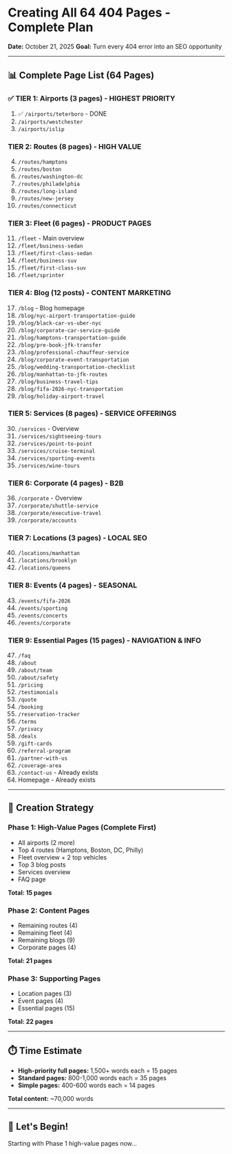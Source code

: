 # Creating All 64 404 Pages - Complete Plan
**Date:** October 21, 2025
**Goal:** Turn every 404 error into an SEO opportunity

---

## 📊 Complete Page List (64 Pages)

### ✅ TIER 1: Airports (3 pages) - HIGHEST PRIORITY
1. ✅ `/airports/teterboro` - DONE
2. `/airports/westchester`
3. `/airports/islip`

### TIER 2: Routes (8 pages) - HIGH VALUE
4. `/routes/hamptons`
5. `/routes/boston`
6. `/routes/washington-dc`
7. `/routes/philadelphia`
8. `/routes/long-island`
9. `/routes/new-jersey`
10. `/routes/connecticut`

### TIER 3: Fleet (6 pages) - PRODUCT PAGES
11. `/fleet` - Main overview
12. `/fleet/business-sedan`
13. `/fleet/first-class-sedan`
14. `/fleet/business-suv`
15. `/fleet/first-class-suv`
16. `/fleet/sprinter`

### TIER 4: Blog (12 posts) - CONTENT MARKETING
17. `/blog` - Blog homepage
18. `/blog/nyc-airport-transportation-guide`
19. `/blog/black-car-vs-uber-nyc`
20. `/blog/corporate-car-service-guide`
21. `/blog/hamptons-transportation-guide`
22. `/blog/pre-book-jfk-transfer`
23. `/blog/professional-chauffeur-service`
24. `/blog/corporate-event-transportation`
25. `/blog/wedding-transportation-checklist`
26. `/blog/manhattan-to-jfk-routes`
27. `/blog/business-travel-tips`
28. `/blog/fifa-2026-nyc-transportation`
29. `/blog/holiday-airport-travel`

### TIER 5: Services (8 pages) - SERVICE OFFERINGS
30. `/services` - Overview
31. `/services/sightseeing-tours`
32. `/services/point-to-point`
33. `/services/cruise-terminal`
34. `/services/sporting-events`
35. `/services/wine-tours`

### TIER 6: Corporate (4 pages) - B2B
36. `/corporate` - Overview
37. `/corporate/shuttle-service`
38. `/corporate/executive-travel`
39. `/corporate/accounts`

### TIER 7: Locations (3 pages) - LOCAL SEO
40. `/locations/manhattan`
41. `/locations/brooklyn`
42. `/locations/queens`

### TIER 8: Events (4 pages) - SEASONAL
43. `/events/fifa-2026`
44. `/events/sporting`
45. `/events/concerts`
46. `/events/corporate`

### TIER 9: Essential Pages (15 pages) - NAVIGATION & INFO
47. `/faq`
48. `/about`
49. `/about/team`
50. `/about/safety`
51. `/pricing`
52. `/testimonials`
53. `/quote`
54. `/booking`
55. `/reservation-tracker`
56. `/terms`
57. `/privacy`
58. `/deals`
59. `/gift-cards`
60. `/referral-program`
61. `/partner-with-us`
62. `/coverage-area`
63. `/contact-us` - Already exists
64. Homepage - Already exists

---

## 🎯 Creation Strategy

### Phase 1: High-Value Pages (Complete First)
- All airports (2 more)
- Top 4 routes (Hamptons, Boston, DC, Philly)
- Fleet overview + 2 top vehicles
- Top 3 blog posts
- Services overview
- FAQ page

**Total: 15 pages**

### Phase 2: Content Pages
- Remaining routes (4)
- Remaining fleet (4)
- Remaining blogs (9)
- Corporate pages (4)

**Total: 21 pages**

### Phase 3: Supporting Pages
- Location pages (3)
- Event pages (4)
- Essential pages (15)

**Total: 22 pages**

---

## ⏱️ Time Estimate

- **High-priority full pages:** 1,500+ words each = 15 pages
- **Standard pages:** 800-1,000 words each = 35 pages
- **Simple pages:** 400-600 words each = 14 pages

**Total content:** ~70,000 words

---

## 🚀 Let's Begin!

Starting with Phase 1 high-value pages now...

